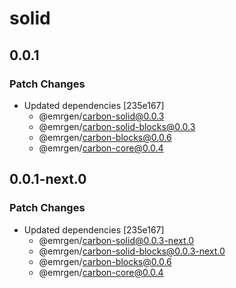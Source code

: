 # solid

## 0.0.1

### Patch Changes

- Updated dependencies [235e167]
  - @emrgen/carbon-solid@0.0.3
  - @emrgen/carbon-solid-blocks@0.0.3
  - @emrgen/carbon-blocks@0.0.6
  - @emrgen/carbon-core@0.0.4

## 0.0.1-next.0

### Patch Changes

- Updated dependencies [235e167]
  - @emrgen/carbon-solid@0.0.3-next.0
  - @emrgen/carbon-solid-blocks@0.0.3-next.0
  - @emrgen/carbon-blocks@0.0.6
  - @emrgen/carbon-core@0.0.4
